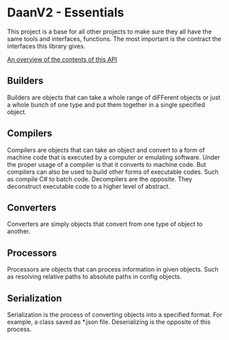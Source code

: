 ﻿# DaanV2 - Essentials

This project is a base for all other projects to make sure they all have the same tools and interfaces, functions. The most important is the contract the interfaces this library gives.

[An overview of the contents of this API](./Documentation/Overview_Essentials.md)

## Builders

Builders are objects that can take a whole range of diFFerent objects or just a whole bunch of one type and put them together in a single specified object.

## Compilers

Compilers are objects that can take an object and convert to a form of machine code that is executed by a computer or emulating software.
Under the proper usage of a compiler is that it converts to machine code. But compilers can also be used to build other forms of executable codes.
Such as compile C# to batch code.
Decompilers are the opposite. They deconstruct executable code to a higher level of abstract.

## Converters

Converters are simply objects that convert from one type of object to another.

## Processors

Processors are objects that can process information in given objects. Such as resolving relative paths to absolute paths in config objects.

## Serialization

Serialization is the process of converting objects into a specified format. For example, a class saved as *.json file.
Deserializing is the opposite of this process.